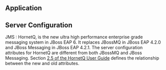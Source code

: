 Application
-----------

Server Configuration
--------------------

JMS
: HornetQ, is the new ultra high performance enterprise grade messaging system in JBoss EAP 6.  It replaces JBossMQ in JBoss EAP 4.2.0 and JBoss Messaging in JBoss EAP 4.2.1. The server configuration attributes for HornetQ are different from both JBossMQ and JBoss Messaging.  Section [2.5 of the HornetQ User Guide](http://documentation-devel.engineering.redhat.com/docs/en-US/JBoss_Enterprise_Application_Platform/5/html-single/HornetQ_User_Guide/index.html#idm89903344) defines the relationship between the new and old attributes.

